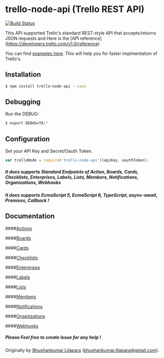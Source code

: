 # trello-node-api (Trello REST API)
[![Build Status](https://travis-ci.org/bhushankumarl/trello-node-api.svg?branch=master)](https://travis-ci.org/bhushankumarl/trello-node-api)

This API supported Trello's standard REST-style API that accepts/returns JSON requests and Here is the [API reference] (https://developers.trello.com/v1.0/reference)

You can find [examples here](https://github.com/bhushankumarl/trello-node-api/tree/master/examples). This will help you for faster implmentation of Trello's.

## Installation
```bash
$ npm install trello-node-api --save
```

## Debugging

Run the DEBUG:

```bash
$ export DEBUG=TA:*
```

## Configuration

Set your API Key and Secret/Oauth Token.

```js
var trelloNode = require('trello-node-api')(apiKey, oauthToken);
```

##### It does supports Standard Endpoints of Action, Boards, Cards, Checklists, Enterprises, Labels, Lists, Members, Notifications, Organizations, Webhooks

##### It does supports EcmaScript 5, EcmaScript 6, TypeScript, async-await, Promises, Callback !

## Documentation

####[Actions](https://github.com/bhushankumarl/trello-node-api/wiki/Actions-TypeScript)

####[Boards](https://github.com/bhushankumarl/trello-node-api/wiki/Boards-TypeScript)

####[Cards](https://github.com/bhushankumarl/trello-node-api/wiki/Cards-TypeScript)

####[Checklists](https://github.com/bhushankumarl/trello-node-api/wiki/Checklists-TypeScript)

####[Enterprises](https://github.com/bhushankumarl/trello-node-api/wiki/Enterprises-TypeScript)

####[Labels](https://github.com/bhushankumarl/trello-node-api/wiki/Labels-TypeScript)

####[Lists](https://github.com/bhushankumarl/trello-node-api/wiki/Lists-TypeScript)

####[Members](https://github.com/bhushankumarl/trello-node-api/wiki/Members-TypeScript)

####[Notifications](https://github.com/bhushankumarl/trello-node-api/wiki/Notifications-TypeScript)

####[Organizations](https://github.com/bhushankumarl/trello-node-api/wiki/Organizations-TypeScript)

####[Webhooks](https://github.com/bhushankumarl/trello-node-api/wiki/Webhooks-TypeScript)

##### Please Feel free to create Issue for any help !

Originally by [Bhushankumar Lilapara](https://github.com/bhushankumarl) (bhushankumar.lilapara@gmail.com).
